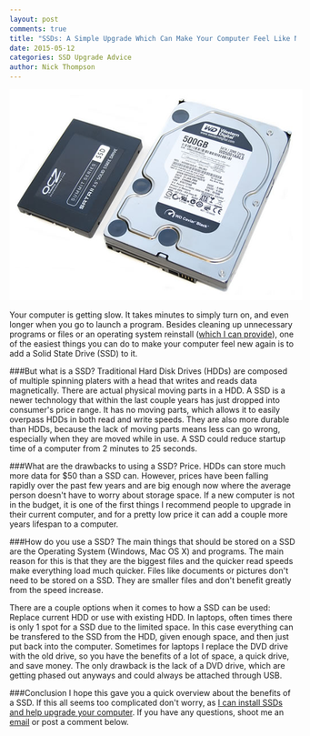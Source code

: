 ```yaml
---
layout: post
comments: true
title: "SSDs: A Simple Upgrade Which Can Make Your Computer Feel Like New"
date: 2015-05-12
categories: SSD Upgrade Advice
author: Nick Thompson
---
```

<img src="/assets/images/blog/SSD-vs-HDD.jpg" alt="SSD and HDD" class="img-responsive center-block" style="border:10px solid white">

Your computer is getting slow. It takes minutes to simply turn on, and even longer when you go to launch a program. Besides cleaning up unnecessary programs or files or an operating system reinstall ([which I can provide][help]), one of the easiest things you can do to make your computer feel new again is to add a Solid State Drive (SSD) to it.

###But what is a SSD?
Traditional Hard Disk Drives (HDDs) are composed of multiple spinning platers with a head that writes and reads data magnetically. There are actual physical moving parts in a HDD. A SSD is a newer technology that within the last couple years has just dropped into consumer's price range. It has no moving parts, which allows it to easily overpass HDDs in both read and write speeds. They are also more durable than HDDs, because the lack of moving parts means less can go wrong, especially when they are moved while in use. A SSD could reduce startup time of a computer from 2 minutes to 25 seconds.

###What are the drawbacks to using a SSD?
Price. HDDs can store much more data for $50 than a SSD can. However, prices have been falling rapidly over the past few years and are big enough now where the average person doesn't have to worry about storage space. If a new computer is not in the budget, it is one of the first things I recommend people to upgrade in their current computer, and for a pretty low price it can add a couple more years lifespan to a computer.

###How do you use a SSD?
The main things that should be stored on a SSD are the Operating System (Windows, Mac OS X) and programs. The main reason for this is that they are the biggest files and the quicker read speeds make everything load much quicker. Files like documents or pictures don't need to be stored on a SSD. They are smaller files and don't benefit greatly from the speed increase. 

There are a couple options when it comes to how a SSD can be used: Replace current HDD or use with existing HDD. In laptops, often times there is only 1 spot for a SSD due to the limited space. In this case everything can be transfered to the SSD from the HDD, given enough space, and then just put back into the computer. Sometimes for laptops I replace the DVD drive with the old drive, so you have the benefits of a lot of space, a quick drive, and save money. The only drawback is the lack of a DVD drive, which are getting phased out anyways and could always be attached through USB.

###Conclusion
I hope this gave you a quick overview about the benefits of a SSD. If this all seems too complicated don't worry, as [I can install SSDs and help upgrade your computer][help]. If you have any questions, shoot me an [email][email] or post a comment below.

[help]: /help/
[email]: mailto:help@nickthompson.guru